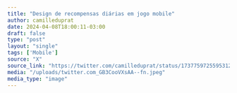 ```yaml
---
title: "Design de recompensas diárias em jogo mobile"
author: camilleduprat
date: 2024-04-08T18:00:11-03:00
draft: false
type: "post"
layout: "single"
tags: ['Mobile']
source: "X"
source_link: "https://twitter.com/camilleduprat/status/1737759725595312390/photo/1"
media: "/uploads/twitter.com_GB3CooVXsAA--fn.jpeg"
media_type: "image"
---
```


